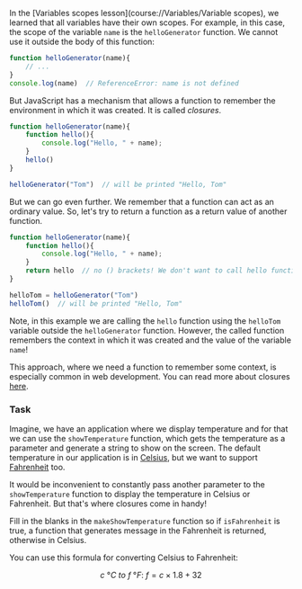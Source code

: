 In the [Variables scopes lesson](course://Variables/Variable scopes), we learned that all variables have their own scopes. For example, in this case, the scope of the variable `name` is the `helloGenerator` function. We cannot use it outside the body of this function:
```js
function helloGenerator(name){
    // ...
}
console.log(name)  // ReferenceError: name is not defined
```
But JavaScript has a mechanism that allows a function to remember the environment in which it was created. It is called _closures_.
```js
function helloGenerator(name){
    function hello(){
        console.log("Hello, " + name);
    }
    hello()
}

helloGenerator("Tom")  // will be printed "Hello, Tom"
```

But we can go even further. We remember that a function can act as an ordinary value. So, let's try to return a function as a return value of another function.
```js
function helloGenerator(name){
    function hello(){
        console.log("Hello, " + name);
    }
    return hello  // no () brackets! We don't want to call hello function here
}

helloTom = helloGenerator("Tom")
helloTom()  // will be printed "Hello, Tom"
```
Note, in this example we are calling the `hello` function using the `helloTom` variable outside the `helloGenerator` function. However, the called function remembers the context in which it was created and the value of the variable `name`!

This approach, where we need a function to remember some context, is especially common in web development. You can read more about closures [here](https://developer.mozilla.org/en-US/docs/Web/JavaScript/Closures).

### Task

Imagine, we have an application where we display temperature and for that we can use the `showTemperature` function, which gets the temperature as a parameter and generate a string to show on the screen. The default temperature in our application is in [Celsius](https://en.wikipedia.org/wiki/Celsius), but we want to support [Fahrenheit](https://en.wikipedia.org/wiki/Fahrenheit) too.

It would be inconvenient to constantly pass another parameter to the `showTemperature` function to display the temperature in Celsius or Fahrenheit. But that's where closures come in handy!

Fill in the blanks in the `makeShowTemperature` function so if `isFahrenheit` is true, a function that generates message in the Fahrenheit is returned, otherwise in Celsius.

You can use this formula for converting Celsius to Fahrenheit:

$$c\ °C\ to\ f\ °F:\ f = c × 1.8 + 32$$